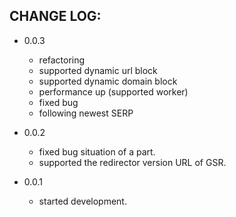 CHANGE LOG:
-----------

- 0.0.3
  - refactoring
  - supported dynamic url block
  - supported dynamic domain block
  - performance up (supported worker)
  - fixed bug
  - following newest SERP

- 0.0.2
  - fixed bug situation of a part.
  - supported the redirector version URL of GSR.

- 0.0.1
  - started development.

